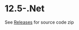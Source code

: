 # 12.5-.Net
See <a href="https://github.com/OpenSourcePFCLibraries/12.5-.Net/releases">Releases</a> for source code zip
